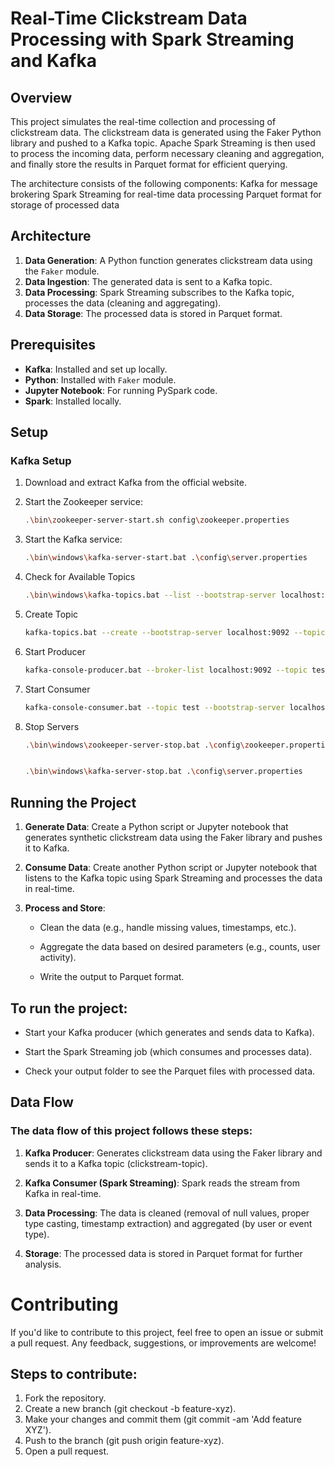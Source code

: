 # Real-Time Clickstream Data Processing with Spark Streaming and Kafka

## Overview

This project simulates the real-time collection and processing of clickstream data. The clickstream data is generated using the Faker Python library and pushed to a Kafka topic. Apache Spark Streaming is then used to process the incoming data, perform necessary cleaning and aggregation, and finally store the results in Parquet format for efficient querying.

The architecture consists of the following components:
   Kafka for message brokering
   Spark Streaming for real-time data processing
   Parquet format for storage of processed data

## Architecture

1. **Data Generation**: A Python function generates clickstream data using the `Faker` module.
2. **Data Ingestion**: The generated data is sent to a Kafka topic.
3. **Data Processing**: Spark Streaming subscribes to the Kafka topic, processes the data (cleaning and aggregating).
4. **Data Storage**: The processed data is stored in Parquet format.

## Prerequisites

- **Kafka**: Installed and set up locally.
- **Python**: Installed with `Faker` module.
- **Jupyter Notebook**: For running PySpark code.
- **Spark**: Installed locally.

## Setup

### Kafka Setup

1. Download and extract Kafka from the official website.

2. Start the Zookeeper service:
   ```sh
   .\bin\zookeeper-server-start.sh config\zookeeper.properties

3. Start the Kafka service:
   ```sh
   .\bin\windows\kafka-server-start.bat .\config\server.properties

4. Check for Available Topics
   ```sh
   .\bin\windows\kafka-topics.bat --list --bootstrap-server localhost:9092

5. Create Topic
   ```sh
   kafka-topics.bat --create --bootstrap-server localhost:9092 --topic test

6. Start Producer
   ```sh
   kafka-console-producer.bat --broker-list localhost:9092 --topic test

7. Start Consumer
   ```sh
   kafka-console-consumer.bat --topic test --bootstrap-server localhost:9092 --from-beginning

8. Stop Servers
   ```sh
   .\bin\windows\zookeeper-server-stop.bat .\config\zookeeper.properties

   
   .\bin\windows\kafka-server-stop.bat .\config\server.properties


## Running the Project
1. **Generate Data**: Create a Python script or Jupyter notebook that generates synthetic clickstream data using the Faker library and pushes it to Kafka.

2. **Consume Data**: Create another Python script or Jupyter notebook that listens to the Kafka topic using Spark Streaming and processes the data in real-time.

3. **Process and Store**:

   - Clean the data (e.g., handle missing values, timestamps, etc.).

   - Aggregate the data based on desired parameters (e.g., counts, user activity).

   - Write the output to Parquet format.

## To run the project:

   - Start your Kafka producer (which generates and sends data to Kafka).

   - Start the Spark Streaming job (which consumes and processes data).

   - Check your output folder to see the Parquet files with processed data.

## Data Flow
### The data flow of this project follows these steps:

1. **Kafka Producer**: Generates clickstream data using the Faker library and sends it to a Kafka topic (clickstream-topic).

2. **Kafka Consumer (Spark Streaming)**: Spark reads the stream from Kafka in real-time.

3. **Data Processing**: The data is cleaned (removal of null values, proper type casting, timestamp extraction) and aggregated (by user or event type).

4. **Storage**: The processed data is stored in Parquet format for further analysis.


# Contributing

If you'd like to contribute to this project, feel free to open an issue or submit a pull request. Any feedback, suggestions, or improvements are welcome!

## Steps to contribute:
1. Fork the repository.
2. Create a new branch (git checkout -b feature-xyz).
3. Make your changes and commit them (git commit -am 'Add feature XYZ').
4. Push to the branch (git push origin feature-xyz).
5. Open a pull request.
